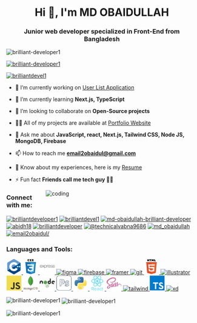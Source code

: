 <h1 align="center">Hi 👋, I'm MD OBAIDULLAH</h1>
<h3 align="center">Junior web developer specialized in Front-End from Bangladesh</h3>

<p align="left"> <img src="https://komarev.com/ghpvc/?username=brilliant-developer1&label=Profile%20views&color=0e75b6&style=flat" alt="brilliant-developer1" /> </p>

<p align="left"> <a href="https://github.com/ryo-ma/github-profile-trophy"><img src="https://github-profile-trophy.vercel.app/?username=brilliant-developer1" alt="brilliant-developer1" /></a> </p>

<p align="left"> <a href="https://twitter.com/brilliantdevel1" target="blank"><img src="https://img.shields.io/twitter/follow/brilliantdevel1?logo=twitter&style=for-the-badge" alt="brilliantdevel1" /></a> </p>

- 🔭 I’m currently working on [User List Application](https://user-list-application-xi.vercel.app/)

- 🌱 I’m currently learning **Next.js, TypeScript**

- 👯 I’m looking to collaborate on **Open-Source projects**

- 👨‍💻 All of my projects are available at [Portfolio Website](https://obaidullah-portfolio.vercel.app/)

- 💬 Ask me about **JavaScript, react, Next.js, Tailwind CSS, Node JS, MongoDB, Firebase**

- 📫 How to reach me **email2obaidul@gmail.com**

- 📄 Know about my experiences, here is my [Resume](https://drive.google.com/file/d/1rJvhqtdq0iBdYjYeAvUF0PxrW9gLjNmi/view)

- ⚡ Fun fact **Friends call me tech guy 🧑‍💻**

<img align="right" alt="coding" width="400" src=""/>

<h3 align="left">Connect with me:</h3>
<p align="left">
<a href="https://dev.to/brilliantdeveloper1" target="blank"><img align="center" src="https://raw.githubusercontent.com/rahuldkjain/github-profile-readme-generator/master/src/images/icons/Social/devto.svg" alt="brilliantdeveloper1" height="30" width="40" /></a>
<a href="https://twitter.com/brilliantdevel1" target="blank"><img align="center" src="https://raw.githubusercontent.com/rahuldkjain/github-profile-readme-generator/master/src/images/icons/Social/twitter.svg" alt="brilliantdevel1" height="30" width="40" /></a>
<a href="https://linkedin.com/in/md-obaidullah-brilliant-developer" target="blank"><img align="center" src="https://raw.githubusercontent.com/rahuldkjain/github-profile-readme-generator/master/src/images/icons/Social/linked-in-alt.svg" alt="md-obaidullah-brilliant-developer" height="30" width="40" /></a>
<a href="https://fb.com/abidh18" target="blank"><img align="center" src="https://raw.githubusercontent.com/rahuldkjain/github-profile-readme-generator/master/src/images/icons/Social/facebook.svg" alt="abidh18" height="30" width="40" /></a>
<a href="https://instagram.com/brilliantdeveloper" target="blank"><img align="center" src="https://raw.githubusercontent.com/rahuldkjain/github-profile-readme-generator/master/src/images/icons/Social/instagram.svg" alt="brilliantdeveloper" height="30" width="40" /></a>
<a href="https://www.youtube.com/c/@technicalvabna9686" target="blank"><img align="center" src="https://raw.githubusercontent.com/rahuldkjain/github-profile-readme-generator/master/src/images/icons/Social/youtube.svg" alt="@technicalvabna9686" height="30" width="40" /></a>
<a href="https://codeforces.com/profile/md_obaidullah" target="blank"><img align="center" src="https://raw.githubusercontent.com/rahuldkjain/github-profile-readme-generator/master/src/images/icons/Social/codeforces.svg" alt="md_obaidullah" height="30" width="40" /></a>
<a href="https://www.leetcode.com/email2obaidul/" target="blank"><img align="center" src="https://raw.githubusercontent.com/rahuldkjain/github-profile-readme-generator/master/src/images/icons/Social/leet-code.svg" alt="email2obaidul/" height="30" width="40" /></a>
</p>

<h3 align="left">Languages and Tools:</h3>
<p align="left"> <a href="https://www.w3schools.com/cpp/" target="_blank" rel="noreferrer"> <img src="https://raw.githubusercontent.com/devicons/devicon/master/icons/cplusplus/cplusplus-original.svg" alt="cplusplus" width="40" height="40"/> </a> <a href="https://www.w3schools.com/css/" target="_blank" rel="noreferrer"> <img src="https://raw.githubusercontent.com/devicons/devicon/master/icons/css3/css3-original-wordmark.svg" alt="css3" width="40" height="40"/> </a> <a href="https://expressjs.com" target="_blank" rel="noreferrer"> <img src="https://raw.githubusercontent.com/devicons/devicon/master/icons/express/express-original-wordmark.svg" alt="express" width="40" height="40"/> </a> <a href="https://www.figma.com/" target="_blank" rel="noreferrer"> <img src="https://www.vectorlogo.zone/logos/figma/figma-icon.svg" alt="figma" width="40" height="40"/> </a> <a href="https://firebase.google.com/" target="_blank" rel="noreferrer"> <img src="https://www.vectorlogo.zone/logos/firebase/firebase-icon.svg" alt="firebase" width="40" height="40"/> </a> <a href="https://www.framer.com/" target="_blank" rel="noreferrer"> <img src="https://www.vectorlogo.zone/logos/framer/framer-icon.svg" alt="framer" width="40" height="40"/> </a> <a href="https://git-scm.com/" target="_blank" rel="noreferrer"> <img src="https://www.vectorlogo.zone/logos/git-scm/git-scm-icon.svg" alt="git" width="40" height="40"/> </a> <a href="https://www.w3.org/html/" target="_blank" rel="noreferrer"> <img src="https://raw.githubusercontent.com/devicons/devicon/master/icons/html5/html5-original-wordmark.svg" alt="html5" width="40" height="40"/> </a> <a href="https://www.adobe.com/in/products/illustrator.html" target="_blank" rel="noreferrer"> <img src="https://www.vectorlogo.zone/logos/adobe_illustrator/adobe_illustrator-icon.svg" alt="illustrator" width="40" height="40"/> </a> <a href="https://developer.mozilla.org/en-US/docs/Web/JavaScript" target="_blank" rel="noreferrer"> <img src="https://raw.githubusercontent.com/devicons/devicon/master/icons/javascript/javascript-original.svg" alt="javascript" width="40" height="40"/> </a> <a href="https://www.mongodb.com/" target="_blank" rel="noreferrer"> <img src="https://raw.githubusercontent.com/devicons/devicon/master/icons/mongodb/mongodb-original-wordmark.svg" alt="mongodb" width="40" height="40"/> </a> <a href="https://nodejs.org" target="_blank" rel="noreferrer"> <img src="https://raw.githubusercontent.com/devicons/devicon/master/icons/nodejs/nodejs-original-wordmark.svg" alt="nodejs" width="40" height="40"/> </a> <a href="https://www.photoshop.com/en" target="_blank" rel="noreferrer"> <img src="https://raw.githubusercontent.com/devicons/devicon/master/icons/photoshop/photoshop-line.svg" alt="photoshop" width="40" height="40"/> </a> <a href="https://www.python.org" target="_blank" rel="noreferrer"> <img src="https://raw.githubusercontent.com/devicons/devicon/master/icons/python/python-original.svg" alt="python" width="40" height="40"/> </a> <a href="https://reactjs.org/" target="_blank" rel="noreferrer"> <img src="https://raw.githubusercontent.com/devicons/devicon/master/icons/react/react-original-wordmark.svg" alt="react" width="40" height="40"/> </a> <a href="https://sass-lang.com" target="_blank" rel="noreferrer"> <img src="https://raw.githubusercontent.com/devicons/devicon/master/icons/sass/sass-original.svg" alt="sass" width="40" height="40"/> </a> <a href="https://tailwindcss.com/" target="_blank" rel="noreferrer"> <img src="https://www.vectorlogo.zone/logos/tailwindcss/tailwindcss-icon.svg" alt="tailwind" width="40" height="40"/> </a> <a href="https://www.typescriptlang.org/" target="_blank" rel="noreferrer"> <img src="https://raw.githubusercontent.com/devicons/devicon/master/icons/typescript/typescript-original.svg" alt="typescript" width="40" height="40"/> </a> <a href="https://www.adobe.com/products/xd.html" target="_blank" rel="noreferrer"> <img src="https://cdn.worldvectorlogo.com/logos/adobe-xd.svg" alt="xd" width="40" height="40"/> </a> </p>

<p><img align="left" src="https://github-readme-stats.vercel.app/api/top-langs?username=brilliant-developer1&show_icons=true&locale=en&layout=compact" alt="brilliant-developer1" /></p>

<p>&nbsp;<img align="center" src="https://github-readme-stats.vercel.app/api?username=brilliant-developer1&show_icons=true&locale=en" alt="brilliant-developer1" /></p>

<p><img align="center" src="https://github-readme-streak-stats.herokuapp.com/?user=brilliant-developer1&" alt="brilliant-developer1" /></p>
